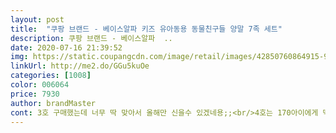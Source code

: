```yaml
---
layout: post 
title:  "쿠팡 브랜드 - 베이스알파 키즈 유아동용 동물친구들 양말 7족 세트" 
description: 쿠팡 브랜드 - 베이스알파  ..
date: 2020-07-16 21:39:52 
img: https://static.coupangcdn.com/image/retail/images/42850760864915-9626b678-6bdd-4e9e-ae9d-03d2c368d129.jpg 
linkUrl: http://me2.do/GGu5kuOe 
categories: [1008] 
color: 006064 
price: 7930 
author: brandMaster 
cont: 3호 구매했는데 너무 딱 맞아서 올해만 신을수 있겠네용;;<br/>4호는 170아이에게 딱 맞는다고 다른 구매하신 분이 그래서<br/>건조기돌리면 줄어들어서 동생이신어야겠어요<br/>건조기사용하신분들은 참고하셔서 더넉넉한사이즈로 사시고<br/>구매하실때 참고하세요<br/>그래서 몇개더 장바구니에 담아넣고 어린이집 선물로 해도 손색이 없을 정도입니다!<br/>그런데 가격대비 너무 예쁘고 질도 괜찮아요!!<br/>그런데?!!!!<br/>면은 두껍지 않아 간절기에 신기 좋아요<br/>발 사이즈 170정도이며 신발을 180을 신는 아이예요<br/>안쓰시는분들도정사이즈보다 크게사시길추천해요!<br/>양말 도착해서 신겨봤더니  딱맞아요ㅜㅜ<br/>양말재질은 부드럽고 신축성아주좋아요 강추해요<br/>이런 목이올라온양말은 양말목이 잘안늘어나는경우가있는데 쭉쭉늘어나서아주좋아요<br/>저희는 건조기를 사용하기때문에 옷감이나 양말같은경우도 돌리고 나면 줄어서  신발180신는 아이인데 넉넉하게  <br/>9 -10세용을 구입했어요<br/> 
---
```

 
